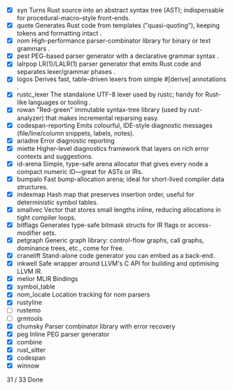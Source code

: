 - [x] syn                 Turns Rust source into an abstract syntax tree (AST); indispensable for procedural-macro–style front-ends.
- [x] quote               Generates Rust code from templates ("quasi-quoting"), keeping tokens and formatting intact .
- [x] nom                 High-performance parser-combinator library for binary or text grammars .
- [x] pest                PEG-based parser generator with a declarative grammar syntax .
- [x] lalrpop             LR(1)/LALR(1) parser generator that emits Rust code and separates lexer/grammar phases .
- [x] logos               Derives fast, table-driven lexers from simple #[derive] annotations .
- [x] rustc_lexer         The standalone UTF-8 lexer used by rustc; handy for Rust-like languages or tooling .
- [x] rowan               "Red-green" immutable syntax-tree library (used by rust-analyzer) that makes incremental reparsing easy.
- [x] codespan-reporting  Emits colourful, IDE-style diagnostic messages (file/line/column snippets, labels, notes).
- [x] ariadne             Error diagnostic reporting
- [x] miette              Higher-level diagnostics framework that layers on rich error contexts and suggestions.
- [x] id-arena            Simple, type-safe arena allocator that gives every node a compact numeric ID—great for ASTs or IRs.
- [x] bumpalo             Fast bump-allocation arena; ideal for short-lived compiler data structures.
- [x] indexmap            Hash map that preserves insertion order, useful for deterministic symbol tables.
- [x] smallvec            Vector that stores small lengths inline, reducing allocations in tight compiler loops.
- [x] bitflags            Generates type-safe bitmask structs for IR flags or access-modifier sets.
- [x] petgraph            Generic graph library: control-flow graphs, call graphs, dominance trees, etc., come for free.
- [x] cranelift           Stand-alone code generator you can embed as a back-end.
- [x] inkwell             Safe wrapper around LLVM's C API for building and optimising LLVM IR.
- [x] melior              MLIR Bindings
- [x] symbol_table
- [x] nom_locate          Location tracking for nom parsers
- [x] rustyline
- [ ] rustemo
- [ ] grmtools
- [x] chumsky             Parser combinator library with error recovery
- [x] peg                 Inline PEG parser generator
- [x] combine
- [x] rust_sitter
- [x] codespan
- [x] winnow

31 / 33 Done
